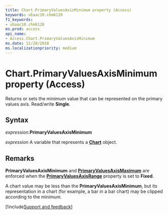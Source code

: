 ```yaml
---
title: Chart.PrimaryValuesAxisMinimum property (Access)
keywords: vbaac10.chm6120
f1_keywords:
- vbaac10.chm6120
ms.prod: access
api_name:
- Access.Chart.PrimaryValuesAxisMinimum
ms.date: 11/28/2018
ms.localizationpriority: medium
---
```



# Chart.PrimaryValuesAxisMinimum property (Access)

Returns or sets the minimum value that can be represented on the primary values axis. Read/write **Single**.


## Syntax

_expression_.**PrimaryValuesAxisMinimum**

_expression_ A variable that represents a **[Chart](Access.Chart.md)** object.


## Remarks

**PrimaryValuesAxisMinimum** and **[PrimaryValuesAxisMaximum](Access.Chart.PrimaryValuesAxisMaximum.md)** are enforced when the **[PrimaryValuesAxisRange](Access.Chart.PrimaryValuesAxisRange.md)** property is set to **Fixed**.

A chart value may be less than the **PrimaryValuesAxisMinimum**, but its representation in a chart (for example, a bar in a bar chart) may be clipped according to the minimum.

[!include[Support and feedback](~/includes/feedback-boilerplate.md)]